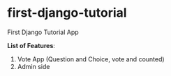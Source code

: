 # first-django-tutorial
First Django Tutorial App

**List of Features**:
1. Vote App (Question and Choice, vote and counted)
2. Admin side
